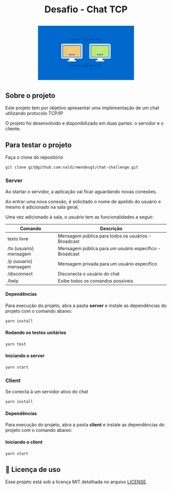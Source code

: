 <h1 align="center">
    <strong>Desafio - Chat TCP</strong>
    <br />
    <br />
  <img alt="Fastfeet" title="Fastfeet" src=".github/tcp.png" width="300px" />
</h1>

## Sobre o projeto

Este projeto tem por objetivo apresentar uma implementação de um chat utilizando protocolo TCP/IP

O projeto foi desenvolvido e disponibilizado em duas partes: o servidor e o cliente.

## Para testar o projeto

Faça o clone do repositório
```bash
git clone git@github.com:valdirmendesgt/chat-challenge.git
```

### Server

Ao startar o servidor, a aplicação vai ficar aguardando novas conexões.

Ao entrar uma nova conexão, é solicitado o nome de apelido do usuário e mesmo é adicionado na sala geral;

Uma vez adicionado à sala, o usuário tem as funcionalidades a seguir:

|Comando                  | Descrição                                   
|-------------------------|---------------------------------------------
| texto livre             | Mensagem pública para todos os usuários - Broadcast
| /to {usuario} mensagem  | Mensagem pública para um usuário específico - Broadcast
| /p {usuario} mensagem   | Mensagem privada para um usuário específico
| /disconnect             | Disconecta o usuário do chat          
| /help                   | Exibe todos os comandos possíveis

#### Dependências
Para execução do projeto, abra a pasta **server** e instale as dependências do projeto com o comando abaixo:

```bash
yarn install
```

#### Rodando os testes unitários

```bash
yarn test
```

#### Iniciando o server

```bash
yarn start
```

### Client

Se conecta à um servidor ativo do chat
    
```bash
yarn install
```

#### Dependências
Para execução do projeto, abra a pasta **client** e instale as dependências do projeto com o comando abaixo:

#### Iniciando o client

```bash
yarn start
```

## :page_facing_up: Licença de uso

Esse projeto está sob a licença MIT detalhada no arquivo [LICENSE](LICENSE).